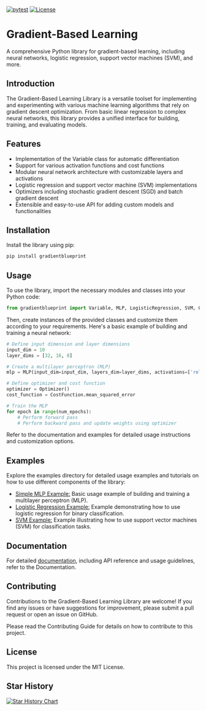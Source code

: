 [![pytest](https://github.com/raminmohammadi/gradientblueprint/actions/workflows/pytest.yml/badge.svg)](https://github.com/raminmohammadi/gradientblueprint/actions/workflows/pytest.yml)
[![License](https://img.shields.io/badge/License-MIT-blue.svg)](https://opensource.org/licenses/MIT)

# Gradient-Based Learning

A comprehensive Python library for gradient-based learning, including neural networks, logistic regression, support vector machines (SVM), and more.

## Introduction

The Gradient-Based Learning Library is a versatile toolset for implementing and experimenting with various machine learning algorithms that rely on gradient descent optimization. From basic linear regression to complex neural networks, this library provides a unified interface for building, training, and evaluating models.

## Features

- Implementation of the Variable class for automatic differentiation
- Support for various activation functions and cost functions
- Modular neural network architecture with customizable layers and activations
- Logistic regression and support vector machine (SVM) implementations
- Optimizers including stochastic gradient descent (SGD) and batch gradient descent
- Extensible and easy-to-use API for adding custom models and functionalities

## Installation

Install the library using pip:

```bash
pip install gradientblueprint
```

## Usage
To use the library, import the necessary modules and classes into your Python code:

```python
from gradientblueprint import Variable, MLP, LogisticRegression, SVM, Optimizer, CostFunction
```

Then, create instances of the provided classes and customize them according to your requirements. Here's a basic example of building and training a neural network:

```python
# Define input dimension and layer dimensions
input_dim = 10
layer_dims = [32, 16, 8]

# Create a multilayer perceptron (MLP)
mlp = MLP(input_dim=input_dim, layers_dim=layer_dims, activations=['relu', 'relu', 'sigmoid'])

# Define optimizer and cost function
optimizer = Optimizer()
cost_function = CostFunction.mean_squared_error

# Train the MLP
for epoch in range(num_epochs):
    # Perform forward pass
    # Perform backward pass and update weights using optimizer

```

Refer to the documentation and examples for detailed usage instructions and customization options.

## Examples
Explore the examples directory for detailed usage examples and tutorials on how to use different components of the library:

- [Simple MLP Example:](GradientBluePrint/src/NNS/) Basic usage example of building and training a multilayer perceptron (MLP).
- [Logistic Regression Example:](/GradientBluePrint/src/Regression/) Example demonstrating how to use logistic regression for binary classification.
- [SVM Example:](/GradientBluePrint/src/SVM/) Example illustrating how to use support vector machines (SVM) for classification tasks.

## Documentation
For detailed [documentation](GradientBluePrint/documentation/), including API reference and usage guidelines, refer to the Documentation.

## Contributing
Contributions to the Gradient-Based Learning Library are welcome! If you find any issues or have suggestions for improvement, please submit a pull request or open an issue on GitHub.

Please read the Contributing Guide for details on how to contribute to this project.

## License
This project is licensed under the MIT License.

## Star History

[![Star History Chart](https://api.star-history.com/svg?repos=raminmohammadi/GradientBlueprint&type=Date)](https://www.star-history.com/#raminmohammadi/GradientBlueprint&Date)
